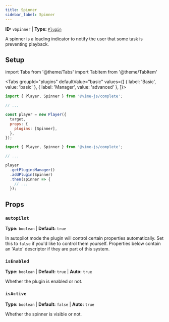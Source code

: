 ```yaml
---
title: Spinner
sidebar_label: Spinner
---
```


**ID:** `vSpinner` | **Type:** [`Plugin`](../../complete/api/plugin.md)

A spinner is a loading indicator to notify the user that some task is preventing playback.

## Setup

import Tabs from '@theme/Tabs'
import TabItem from '@theme/TabItem'

<Tabs
groupId="plugins"
defaultValue="basic"
values={[
{ label: 'Basic', value: 'basic' },
{ label: 'Manager', value: 'advanced' },
]}>

<TabItem value="basic">

```js
import { Player, Spinner } from '@vime-js/complete';

// ...

const player = new Player({
  target,
  props: {
    plugins: [Spinner],
  },
});
```

</TabItem>

<TabItem value="advanced">

```js
import { Player, Spinner } from '@vime-js/complete';

// ...

player
  .getPluginsManager()
  .addPlugin(Spinner)
  .then(spinner => {
    // ...
  });
```

</TabItem>

</Tabs>

## Props

### `autopilot`

**Type:** `boolean` | **Default:** `true`

In autopilot mode the plugin will control certain properties automatically. Set this to `false` if you'd like to
control them yourself. Properties below contain an 'Auto' descriptor if they are part of this system.

### `isEnabled`

**Type:** `boolean` | **Default:** `true` | **Auto:** `true`

Whether the plugin is enabled or not.

### `isActive`

**Type:** `boolean` | **Default:** `false` | **Auto:** `true`

Whether the spinner is visible or not.
